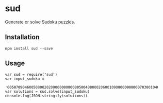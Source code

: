 sud
===

Generate or solve Sudoku puzzles.

## Installation

    npm install sud --save

## Usage

    var sud = require('sud')
    var input_sudoku =
        '005070904600508002020000000000080500408000206001090000000000070300104005802030600'
    var solutions = sud.solve(input_sudoku)
    console.log(JSON.stringify(solutions))


